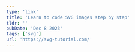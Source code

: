 ```yaml
---
type: 'link'
title: 'Learn to code SVG images step by step'
tldr: ''
pubDate: 'Dec 8 2023'
tags: ['svg']
url: 'https://svg-tutorial.com/'
---
```

